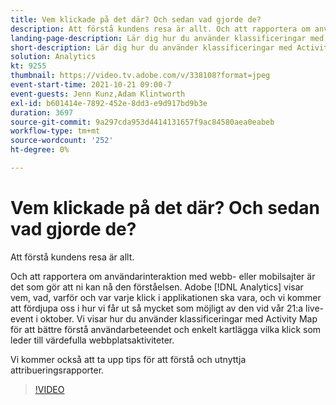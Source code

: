 ```yaml
---
title: Vem klickade på det där? Och sedan vad gjorde de?
description: Att förstå kundens resa är allt. Och att rapportera om användarinteraktion med webb- eller mobilsajter är det som gör att ni kan nå den förståelsen. Adobe [!DNL Analytics] visar vem, vad, varför och var varje klick i applikationen ska vara, och vi kommer att fördjupa oss i hur vi får ut så mycket som möjligt av den vid vår 21:a live-event i oktober. Vi visar hur du använder klassificeringar med Activity Map för att bättre förstå användarbeteendet och enkelt kartlägga vilka klick som leder till värdefulla webbplatsaktiviteter.
landing-page-description: Lär dig hur du använder klassificeringar med Activity Map för att bättre förstå användarbeteenden och för att diagram över vilka klick som leder till värdefulla webbplatsaktiviteter.
short-description: Lär dig hur du använder klassificeringar med Activity Map för att bättre förstå användarbeteenden och för att diagram över vilka klick som leder till värdefulla webbplatsaktiviteter.
solution: Analytics
kt: 9255
thumbnail: https://video.tv.adobe.com/v/338108?format=jpeg
event-start-time: 2021-10-21 09:00-7
event-guests: Jenn Kunz,Adam Klintworth
exl-id: b601414e-7892-452e-8dd3-e9d917bd9b3e
duration: 3697
source-git-commit: 9a297cda953d4414131657f9ac84580aea0eabeb
workflow-type: tm+mt
source-wordcount: '252'
ht-degree: 0%

---
```


# Vem klickade på det där? Och sedan vad gjorde de?

Att förstå kundens resa är allt.

Och att rapportera om användarinteraktion med webb- eller mobilsajter är det som gör att ni kan nå den förståelsen. Adobe [!DNL Analytics] visar vem, vad, varför och var varje klick i applikationen ska vara, och vi kommer att fördjupa oss i hur vi får ut så mycket som möjligt av den vid vår 21:a live-event i oktober. Vi visar hur du använder klassificeringar med Activity Map för att bättre förstå användarbeteendet och enkelt kartlägga vilka klick som leder till värdefulla webbplatsaktiviteter.

Vi kommer också att ta upp tips för att förstå och utnyttja attribueringsrapporter.

>[!VIDEO](https://video.tv.adobe.com/v/338108/?quality=12&learn=on)
